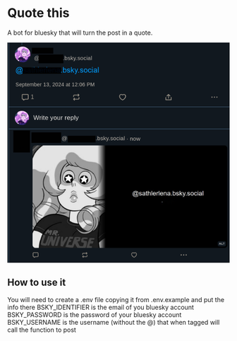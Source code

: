 # Quote this

A bot for bluesky that will turn the post in a quote.

<img src="./assets/readme_print.png" />

## How to use it
You will need to create a .env file copying it from .env.example and put the info there
BSKY_IDENTIFIER is the email of you bluesky account
BSKY_PASSWORD is the password of your bluesky account
BSKY_USERNAME is the username (without the @) that when tagged will call the function to post

